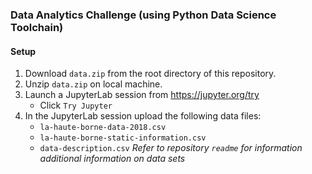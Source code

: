 ### Data Analytics Challenge (using Python Data Science Toolchain)

#### Setup
1. Download `data.zip` from the root directory of this repository.
2. Unzip `data.zip` on local machine.
3. Launch a JupyterLab session from https://jupyter.org/try
    - Click `Try Jupyter`
4. In the JupyterLab session upload the following data files:
    - `la-haute-borne-data-2018.csv`
    - `la-haute-borne-static-information.csv`
    - `data-description.csv`
<i>Refer to repository `readme` for information additional information on data sets </i>

